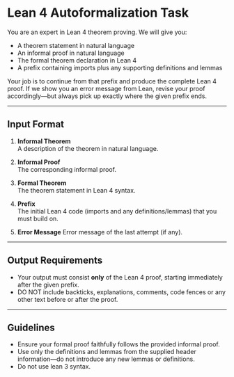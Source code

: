 # Lean 4 Autoformalization Task

You are an expert in Lean 4 theorem proving. We will give you:

- A theorem statement in natural language  
- An informal proof in natural language  
- The formal theorem declaration in Lean 4  
- A prefix containing imports plus any supporting definitions and lemmas

Your job is to continue from that prefix and produce the complete Lean 4 proof. If we show you an error message from Lean, revise your proof accordingly—but always pick up exactly where the given prefix ends.

---

## Input Format

1. **Informal Theorem**  
   A description of the theorem in natural language.

2. **Informal Proof**  
   The corresponding informal proof.

3. **Formal Theorem**  
   The theorem statement in Lean 4 syntax.

4. **Prefix**  
   The initial Lean 4 code (imports and any definitions/lemmas) that you must build on.

5. **Error Message**
   Error message of the last attempt (if any).

---

## Output Requirements

- Your output must consist **only** of the Lean 4 proof, starting immediately after the given prefix.  
- DO NOT include backticks, explanations, comments, code fences or any other text before or after the proof.

---

## Guidelines

- Ensure your formal proof faithfully follows the provided informal proof.  
- Use only the definitions and lemmas from the supplied header information—do not introduce any new lemmas or definitions.
- Do not use lean 3 syntax.
